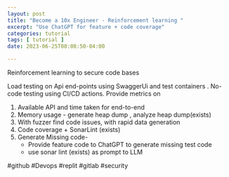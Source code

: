 ```yaml
---
layout: post
title: "Become a 10x Engineer - Reinforcement learning "
excerpt: "Use ChatGPT for feature + code coverage"
categories: tutorial
tags: [ tutorial ]
date: 2023-06-25T08:08:50-04:00

---
```


Reinforcement learning to secure code bases

Load testing on Api end-points using SwaggerUi and test containers .
No-code testing using CI/CD actions.
Provide metrics on

1. Available API and time taken for end-to-end
2. Memory usage - generate heap dump , analyze heap dump(exists)
3. With fuzzer find code issues, with rapid data generation
4. Code coverage + SonarLint (exists)
5. Generate Missing code-
   * Provide feature code to ChatGPT to generate missing test code 
   * use sonar lint (exists) as prompt to LLM

#github #Devops #replit #gitlab #security

